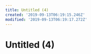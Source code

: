 ```yaml
---
title: Untitled (4)
created: '2019-09-13T06:19:15.246Z'
modified: '2019-09-13T06:19:17.272Z'
---
```


# Untitled (4)


